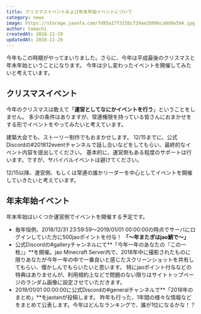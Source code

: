 ```yaml
---
title: クリスマスイベントおよび年末年始イベントについて
category: news
image: https://storage.jaoafa.com/7d85a17f315bc729ae2b99bca8d9a594.jpg
author: tomachi
createdAt: 2018-11-29
updatedAt: 2018-11-29
---
```


今年もこの時期がやってまいりました。さらに、今年は平成最後のクリスマスと年末年始ということになります。
今年は少し変わったイベントを開催してみたいと考えています。

## クリスマスイベント

今年のクリスマスは敢えて「**運営としてなにかイベントを行う**」ということをしません。
多少の条件はありますが、常連権限を持っている皆さんにおまかせをする形でイベントをやってみたいと考えています。

建築大会でも、ストーリー制作でもおまかせします。
12/15までに、公式Discordの#201812eventチャンネルで話し合いなどをしてもらい、最終的なイベント内容を提出してください。
基本的に、運営側もある程度のサポートは行います。ですが、サバイバルイベントは避けてください。

12/15以降、運営側、もしくは常連の誰かリーダーを中心としてイベントを開催していきたいと考えています。

## 年末年始イベント

年末年始はいくつか運営側でイベントを開催する予定です。

- 毎年恒例、2018/12/31 23:59:59〜2019/01/01 00:00:00の時点でサーバにログインしていた方に500jaoポイントを付与！ **「〜年またぎはjao鯖で〜」**
- 公式Discordの#galleryチャンネルにて**「今年一年のあなたの『この一枚』」**を開催。jao Minecraft Server内で、2018年中に撮影されたものに限りあなたが今年一年の中で一番良いと感じたスクリーンショットを共有してもらい、懐かしんでもらいたいと思います。
  特にjaoポイント付与などの特典はありませんが、利用規約上などで問題のない限りはサイトトップページのランダム画像に設定させていただきます。
- 2019/01/01 00:00:00に公式Discordの#generalチャンネルで**「2018年のまとめ」**をjaotanが投稿します。
  昨年も行った、1年間の様々な情報などをまとめて公表します。今年はどんなランキングで、誰が1位になるかな！？
